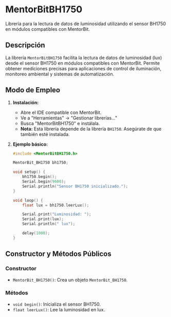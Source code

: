# MentorBitBH1750

Librería para la lectura de datos de luminosidad utilizando el sensor BH1750 en módulos compatibles con MentorBit.

## Descripción

La librería `MentorBitBH1750` facilita la lectura de datos de luminosidad (lux) desde el sensor BH1750 en módulos compatibles con MentorBit. Permite obtener mediciones precisas para aplicaciones de control de iluminación, monitoreo ambiental y sistemas de automatización.

## Modo de Empleo

1.  **Instalación:**
    * Abre el IDE compatible con MentorBit.
    * Ve a "Herramientas" -> "Gestionar librerías..."
    * Busca "MentorBitBH1750" e instálala.
    * **Nota:** Esta librería depende de la librería `BH1750`. Asegúrate de que también esté instalada.

2.  **Ejemplo básico:**

    ```c++
    #include <MentorBitBH1750.h>

    MentorBit_BH1750 bh1750;

    void setup() {
        bh1750.begin();
        Serial.begin(9600);
        Serial.println("Sensor BH1750 inicializado.");
    }

    void loop() {
        float lux = bh1750.leerLux();

        Serial.print("Luminosidad: ");
        Serial.print(lux);
        Serial.println(" lux");

        delay(1000);
    }
    ```

## Constructor y Métodos Públicos

### Constructor

* `MentorBit_BH1750()`: Crea un objeto `MentorBit_BH1750`.

### Métodos

* `void begin()`: Inicializa el sensor BH1750.
* `float leerLux()`: Lee la luminosidad en lux.
